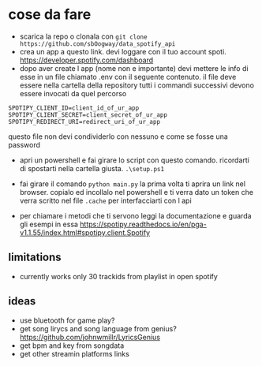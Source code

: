 # cose da fare

- scarica la repo o clonala con ```git clone https://github.com/sbOogway/data_spotify_api```
- crea un app a questo link. devi loggare con il tuo account spoti. https://developer.spotify.com/dashboard
- dopo aver create l app (nome non e importante) devi mettere le info di esse in un file chiamato 
.env con il seguente contenuto. il file deve essere nella cartella della repository tutti i commandi 
successivi devono essere invocati da quel percorso

```
SPOTIPY_CLIENT_ID=client_id_of_ur_app
SPOTIPY_CLIENT_SECRET=client_secret_of_ur_app
SPOTIPY_REDIRECT_URI=redirect_uri_of_ur_app
```
questo file non devi condividerlo con nessuno e come se fosse una password

- apri un powershell e fai girare lo script con questo comando. ricordarti di spostarti nella cartella 
giusta. ```.\setup.ps1```

- fai girare il comando ```python main.py``` la prima volta ti aprira un link nel browser. 
copialo ed incollalo nel powershell e ti verra dato un token che verra scritto nel file 
```.cache``` per interfacciarti con l api

- per chiamare i metodi che ti servono leggi la documentazione e guarda gli esempi in essa
https://spotipy.readthedocs.io/en/pga-v1.1.55/index.html#spotipy.client.Spotify


## limitations
- currently works only 30 trackids from playlist in open spotify 

## ideas
- use bluetooth for game play?
- get song lirycs and song language from genius? https://github.com/johnwmillr/LyricsGenius
- get bpm and key from songdata
- get other streamin platforms links
